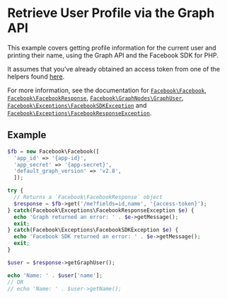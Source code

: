# Retrieve User Profile via the Graph API

This example covers getting profile information for the current user and printing their name, using the Graph API and the Facebook SDK for PHP.

It assumes that you've already obtained an access token from one of the helpers found [here](../reference.md).

For more information, see the documentation for [`Facebook\Facebook`](../reference/Facebook.md), [`Facebook\FacebookResponse`](../reference/FacebookResponse.md), [`Facebook\GraphNodes\GraphUser`](../reference/GraphNode.md#graphuser-instance-methods), [`Facebook\Exceptions\FacebookSDKException`](../reference/FacebookSDKException.md) and [`Facebook\Exceptions\FacebookResponseException`](../reference/FacebookResponseException.md).

## Example

```php
$fb = new Facebook\Facebook([
  'app_id' => '{app-id}',
  'app_secret' => '{app-secret}',
  'default_graph_version' => 'v2.8',
  ]);

try {
  // Returns a `Facebook\FacebookResponse` object
  $response = $fb->get('/me?fields=id,name', '{access-token}');
} catch(Facebook\Exceptions\FacebookResponseException $e) {
  echo 'Graph returned an error: ' . $e->getMessage();
  exit;
} catch(Facebook\Exceptions\FacebookSDKException $e) {
  echo 'Facebook SDK returned an error: ' . $e->getMessage();
  exit;
}

$user = $response->getGraphUser();

echo 'Name: ' . $user['name'];
// OR
// echo 'Name: ' . $user->getName();
```
